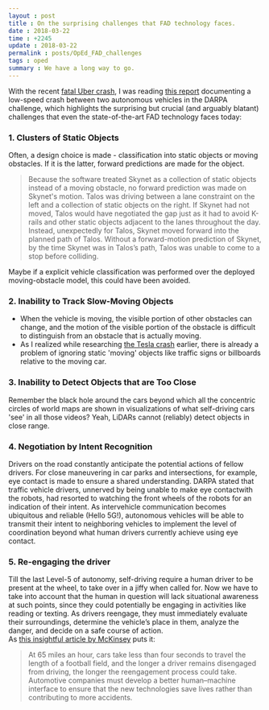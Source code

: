 ```yaml
---
layout : post
title : On the surprising challenges that FAD technology faces.
date : 2018-03-22
time : +2245
update : 2018-03-22
permalink : posts/OpEd_FAD_challenges
tags : oped
summary : We have a long way to go.
---
```


With the recent [fatal Uber crash](OpEd_Uber), I was reading [this report](https://onlinelibrary.wiley.com/doi/abs/10.1002/rob.20266) documenting a low-speed crash between two autonomous vehicles in the DARPA challenge, which highlights the surprising but crucial (and arguably blatant) challenges that even the state-of-the-art FAD technology faces today:

### 1. Clusters of Static Objects    

Often, a design choice is made - classification into static objects or moving obstacles. If it is the latter, forward predictions are made for the object.
> Because the software treated Skynet as a collection of static objects instead of a moving obstacle, no forward prediction was made on Skynet's motion. Talos was driving between a lane constraint on the left and a collection of static objects on the right. If Skynet had not moved, Talos would have negotiated the gap just as it had to avoid K-rails and other static objects adjacent to the lanes throughout the day. Instead, unexpectedly for Talos, Skynet moved forward into the planned path of Talos. Without a forward-motion prediction of Skynet, by the time Skynet was in Talos’s path, Talos was unable to come to a stop before colliding.    

Maybe if a explicit vehicle classification was performed over the deployed moving-obstacle model, this could have been avoided.

### 2. Inability to Track Slow-Moving Objects    

- When the vehicle is moving, the visible portion of other obstacles can change, and the motion of the visible portion of the obstacle is difficult to distinguish from an obstacle that is actually moving.
- As I realized while researching [the Tesla crash](OpEd_Tesla) earlier, there is already a problem of ignoring static 'moving' objects like traffic signs or billboards relative to the moving car.   

### 3. Inability to Detect Objects that are Too Close     

Remember the black hole around the cars beyond which all the concentric circles of world maps are shown in visualizations of what self-driving cars 'see' in all those videos? Yeah, LiDARs cannot (reliably) detect objects in close range.

### 4. Negotiation by Intent Recognition

Drivers on the road constantly anticipate the potential  actions  of  fellow  drivers. For close maneuvering in car parks and intersections, for example, eye contact is made to ensure a shared  understanding. DARPA stated that traffic vehicle drivers, unnerved by being unable to make eye contactwith  the robots, had resorted to watching the front wheels of the robots for an  indication of their intent. As intervehicle communication becomes ubiquitous and reliable (Hello 5G!), autonomous vehicles will be able to transmit their intent to neighboring vehicles to implement the level of coordination beyond what human drivers currently achieve using eye contact.

### 5. Re-engaging the driver
Till the last Level-5 of autonomy, self-driving require a human driver to be present at the wheel, to take over in a jiffy when called for. Now we have to take into account that the human in question will lack situational awareness at such points, since they could potentially be engaging in activities like reading or texting. As drivers reengage, they must immediately evaluate their surroundings, determine the vehicle’s place in them, analyze the danger, and decide on a safe course of action.  
As [this insightful article by McKinsey](https://www.mckinsey.com/industries/automotive-and-assembly/our-insights/self-driving-car-technology-when-will-the-robots-hit-the-road) puts it:
> At 65 miles an hour, cars take less than four seconds to travel the length of a football field, and the longer a driver remains disengaged from driving, the longer the reengagement process could take. Automotive companies must develop a better human–machine interface to ensure that the new technologies save lives rather than contributing to more accidents.
